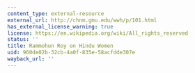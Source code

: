 ```yaml
---
content_type: external-resource
external_url: http://chnm.gmu.edu/wwh/p/101.html
has_external_license_warning: true
license: https://en.wikipedia.org/wiki/All_rights_reserved
status: ''
title: Rammohun Roy on Hindu Women
uid: 960de02b-32cb-4a0f-835e-58acfdde307e
wayback_url: ''
---
```

